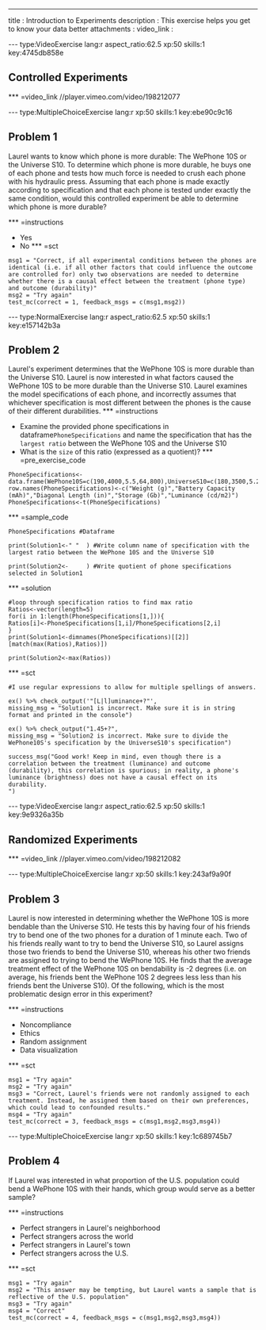   ---
  title       : Introduction to Experiments
  description : This exercise helps you get to know your data better
  attachments :
  video_link :


--- type:VideoExercise lang:r aspect_ratio:62.5 xp:50 skills:1 key:4745db858e
## Controlled Experiments
*** =video_link
//player.vimeo.com/video/198212077

--- type:MultipleChoiceExercise lang:r xp:50 skills:1 key:ebe90c9c16
## Problem 1
Laurel wants to know which phone is more durable: The WePhone 10S or the Universe S10. To determine which phone is more durable, he buys one of each phone and tests how much force is needed to crush each phone with his hydraulic press. Assuming that each phone is made exactly according to specification and that each phone is tested under exactly the same condition, would this controlled experiment be able to determine which phone is more durable?

*** =instructions
- Yes
- No
*** =sct
```{r}
msg1 = "Correct, if all experimental conditions between the phones are identical (i.e. if all other factors that could influence the outcome are controlled for) only two observations are needed to determine whether there is a causal effect between the treatment (phone type) and outcome (durability)"
msg2 = "Try again"
test_mc(correct = 1, feedback_msgs = c(msg1,msg2))
```

--- type:NormalExercise lang:r aspect_ratio:62.5 xp:50 skills:1 key:e157142b3a
## Problem 2
Laurel's experiment determines that the WePhone 10S is more durable than the Universe S10. Laurel is now interested in what factors caused the WePhone 10S to be more durable than the Universe S10. Laurel examines the model specifications of each phone, and incorrectly assumes that whichever specification is most different between the phones is the cause of their different durabilities.
*** =instructions
- Examine the provided phone specifications in dataframe`PhoneSpecifications` and name the specification that has the `largest ratio` between the WePhone 10S and the Universe S10
- What is the `size` of this ratio (expressed as a quotient)?
*** =pre_exercise_code
```{r}
PhoneSpecifications<-data.frame(WePhone10S=c(190,4000,5.5,64,800),UniverseS10=c(180,3500,5.2,64,550))
row.names(PhoneSpecifications)<-c("Weight (g)","Battery Capacity (mAh)","Diagonal Length (in)","Storage (Gb)","Luminance (cd/m2)")
PhoneSpecifications<-t(PhoneSpecifications)
```
*** =sample_code
```{r}
PhoneSpecifications #Dataframe

print(Solution1<-" "  ) #Write column name of specification with the largest ratio between the WePhone 10S and the Universe S10

print(Solution2<-     ) #Write quotient of phone specifications selected in Solution1

```
*** =solution
```{r}
#loop through specification ratios to find max ratio
Ratios<-vector(length=5)
for(i in 1:length(PhoneSpecifications[1,])){
Ratios[i]<-PhoneSpecifications[1,i]/PhoneSpecifications[2,i]
}
print(Solution1<-dimnames(PhoneSpecifications)[[2]][match(max(Ratios),Ratios)])

print(Solution2<-max(Ratios))

```
*** =sct
```{r}
#I use regular expressions to allow for multiple spellings of answers. 

ex() %>% check_output('"[L|l]uminance+?"',
missing_msg = "Solution1 is incorrect. Make sure it is in string format and printed in the console") 

ex() %>% check_output("1.45+?",
missing_msg = "Solution2 is incorrect. Make sure to divide the WePhone10S's specification by the UniverseS10's specification")

success_msg("Good work! Keep in mind, even though there is a correlation between the treatment (luminance) and outcome (durability), this correlation is spurious; in reality, a phone's luminance (brightness) does not have a causal effect on its durability.
")
```


--- type:VideoExercise lang:r aspect_ratio:62.5 xp:50 skills:1 key:9e9326a35b
## Randomized Experiments
*** =video_link
//player.vimeo.com/video/198212082


--- type:MultipleChoiceExercise lang:r xp:50 skills:1 key:243af9a90f
## Problem 3
Laurel is now interested in determining whether the WePhone 10S is more bendable than the Universe S10. He tests this by having four of his friends try to bend one of the two phones for a duration of 1 minute each. Two of his friends really want to try to bend the Universe S10, so Laurel assigns those two friends to bend the Universe S10, whereas his other two friends are assigned to trying to bend the WePhone 10S. He finds that the average treatment effect of the WePhone 10S on bendability is -2 degrees (i.e. on average, his friends bent the WePhone 10S 2 degrees less less than his friends bent the Universe S10). Of the following, which is the most problematic design error in this experiment?


*** =instructions
- Noncompliance
- Ethics
- Random assignment
- Data visualization

*** =sct
```{r}
msg1 = "Try again"
msg2 = "Try again"
msg3 = "Correct, Laurel's friends were not randomly assigned to each treatment. Instead, he assigned them based on their own preferences, which could lead to confounded results."
msg4 = "Try again"
test_mc(correct = 3, feedback_msgs = c(msg1,msg2,msg3,msg4))
```

--- type:MultipleChoiceExercise lang:r xp:50 skills:1 key:1c689745b7
## Problem 4
If Laurel was interested in what proportion of the U.S. population could bend a WePhone 10S with their hands, which group would serve as a better sample?


*** =instructions
- Perfect strangers in Laurel's neighborhood
- Perfect strangers across the world
- Perfect strangers in Laurel's town
- Perfect strangers across the U.S.

*** =sct
```{r}
msg1 = "Try again"
msg2 = "This answer may be tempting, but Laurel wants a sample that is reflective of the U.S. population"
msg3 = "Try again"
msg4 = "Correct"
test_mc(correct = 4, feedback_msgs = c(msg1,msg2,msg3,msg4))
```
